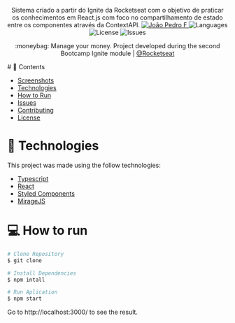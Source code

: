 

<p align="center">	
Sistema criado a partir do Ignite da Rocketseat com o objetivo de praticar os conhecimentos em React.js com foco no compartilhamento de estado entre os componentes através da ContextAPI.

   <a href="https://www.linkedin.com/in/jo%C3%A3o-pedro-ferreira-490818144/">
      <img alt="João Pedro F" src="https://img.shields.io/badge/-JoãoPedro-5965e0?style=flat&logo=Linkedin&logoColor=white" />
   </a>
  <img alt="Languages" src="https://img.shields.io/github/languages/count/JoaoPedroweb/dt.money?color=%235963C5" />
  <img alt="License" src="https://img.shields.io/github/license/JoaoPedroweb/dt.money?color=%235E69D7" />
  <img alt="Issues" src="https://img.shields.io/github/issues/JoaoPedroweb/dt.money?color=%235965E0">
  <a href="joaopfdossanto@gmail.com">
  </a>
</p>
<p align="center">
  :moneybag: Manage your money. Project developed during the second Bootcamp Ignite module | <a href="https://github.com/Rocketseat">@Rocketseat</a>
</p>
# 📌 Contents

* [Screenshots](#camera-screenshot) 
* [Technologies](#rocket-technologies) 
* [How to Run](#computer-how-to-run)
* [Issues](#bug-issues)
* [Contributing](#sparkles-issues)
* [License](#page_facing_up-license)
# :rocket: Technologies
This project was made using the follow technologies:

* [Typescript](https://www.typescriptlang.org/)      
* [React](https://reactjs.org/)      
* [Styled Components](https://styled-components.com/)
* [MirageJS](https://miragejs.com/)

# :computer: How to run

```bash
# Clone Repository
$ git clone
```

```bash
# Install Dependencies
$ npm intall

# Run Aplication
$ npm start
```
Go to http://localhost:3000/ to see the result.
